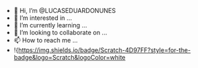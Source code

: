 - 👋 Hi, I’m @LUCASEDUARDONUNES
- 👀 I’m interested in ...
- 🌱 I’m currently learning ...
- 💞️ I’m looking to collaborate on ...
- 📫 How to reach me ...
- !{https://img.shields.io/badge/Scratch-4D97FF?style=for-the-badge&logo=Scratch&logoColor=white

<!---
LUCASEDUARDONUNES/LUCASEDUARDONUNES is a ✨ special ✨ repository because its `README.md` (this file) appears on your GitHub profile.
You can click the Preview link to take a look at your changes.
--->
